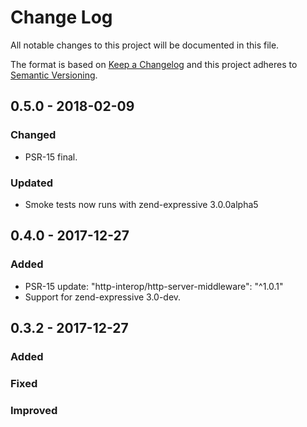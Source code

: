 # Change Log
All notable changes to this project will be documented in this file.

The format is based on [Keep a Changelog](http://keepachangelog.com/) 
and this project adheres to [Semantic Versioning](http://semver.org/).

## 0.5.0 - 2018-02-09

### Changed

- PSR-15 final. 

### Updated

- Smoke tests now runs with zend-expressive 3.0.0alpha5

## 0.4.0 - 2017-12-27

### Added

- PSR-15 update: "http-interop/http-server-middleware": "^1.0.1"
- Support for zend-expressive 3.0-dev.

## 0.3.2 - 2017-12-27

### Added


### Fixed


### Improved

  
